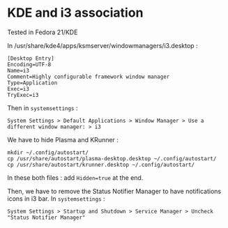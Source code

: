 # KDE and i3 association
Tested in Fedora 21/KDE

In /usr/share/kde4/apps/ksmserver/windowmanagers/i3.desktop :

```
[Desktop Entry]
Encoding=UTF-8 
Name=i3
Comment=Highly configurable framework window manager 
Type=Application
Exec=i3
TryExec=i3
```

Then in `systemsettings` :

```
System Settings > Default Applications > Window Manager > Use a different window manager: > i3
```

We have to hide Plasma and KRunner :

```
mkdir ~/.config/autostart/
cp /usr/share/autostart/plasma-desktop.desktop ~/.config/autostart/
cp /usr/share/autostart/krunner.desktop ~/.config/autostart/
```

In these both files : add `Hidden=true` at the end.

Then, we have to remove the Status Notifier Manager to have notifications icons in i3 bar. In `systemsettings` :

```
System Settings > Startup and Shutdown > Service Manager > Uncheck "Status Notifier Manager"
```
